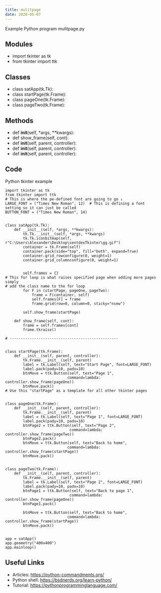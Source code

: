 ```yaml
---
title: mulitpage
date: 2020-05-07
---
```

Example Python program mulitpage.py

## Modules

* import tkinter as tk
* from tkinter import ttk

## Classes

* class satApp(tk.Tk):
* class startPage(tk.Frame):
* class pageOne(tk.Frame):
* class pageTwo(tk.Frame):

## Methods

* def __init__(self, *args, **kwargs):
* def show_frame(self, cont):
* def __init__(self, parent, controller):
* def __init__(self, parent, controller):
* def __init__(self, parent, controller):

## Code

Python tkinter example

    import tkinter as tk
    from tkinter import ttk
    # This is where the pe-defined font are going to go ↓
    LARGE_FONT = ("Times New Roman", 12)  # This is defining a font setting so it can just be called
    BUTTON_FONT = ("Times New Roman", 14)
    
    
    class satApp(tk.Tk):
        def __init__(self, *args, **kwargs):
            tk.Tk.__init__(self, *args, **kwargs)
            tk.Tk.iconbitmap(self, r"C:\Users\Alexander\Desktop\sentdexTkinter\gg.gif")
            container = tk.Frame(self)
            container.pack(side="top", fill="both", expand=True)
            container.grid_rowconfigure(0, weight=1)
            container.grid_columnconfigure(0, weight=1)
    
    
            self.frames = {}
    # This for loop is what raises specified page when adding more pages simply
    # add the class name to the for loop
            for F in (startPage, pageOne, pageTwo):
                frame = F(container, self)
                self.frames[F] = frame
                frame.grid(row=0, column=0, sticky="nsew")
    
            self.show_frame(startPage)
    
        def show_frame(self, cont):
            frame = self.frames[cont]
            frame.tkraise()
    
    # -------------------------------------------------
    
    
    class startPage(tk.Frame):
        def __init__(self, parent, controller):
            tk.Frame.__init__(self, parent)
            label = tk.Label(self, text="Start Page", font=LARGE_FONT)
            label.pack(pady=10, padx=10)
            btnMove = ttk.Button(self, text="Page 1",
                                command=lambda: controller.show_frame(pageOne))
            btnMove.pack()
    # Use this "startPage" as a template for all other tkinter pages
    
    
    class pageOne(tk.Frame):
        def __init__(self, parent, controller):
            tk.Frame.__init__(self, parent)
            label = tk.Label(self, text="Page 1", font=LARGE_FONT)
            label.pack(pady=10, padx=10)
            btnPage2 = ttk.Button(self, text="Page 2",
                                 command=lambda: controller.show_frame(pageTwo))
            btnPage2.pack()
            btnMove = ttk.Button(self, text="Back to home",
                                command=lambda: controller.show_frame(startPage))
            btnMove.pack()
    
    
    class pageTwo(tk.Frame):
        def __init__(self, parent, controller):
            tk.Frame.__init__(self, parent)
            label = tk.Label(self, text="Page 2", font=LARGE_FONT)
            label.pack(pady=10, padx=10)
            btnPage1 = ttk.Button(self, text="Back to page 1",
                                 command=lambda: controller.show_frame(pageOne))
            btnPage1.pack()
    
            btnMove = ttk.Button(self, text="Back to home",
                                command=lambda: controller.show_frame(startPage))
            btnMove.pack()
    
    
    app = satApp()
    app.geometry("400x400")
    app.mainloop()

## Useful Links

- Articles: https://python-commandments.org/
- Python shell: https://bsdnerds.org/learn-python/
- Tutorial: https://pythonprogramminglanguage.com/
